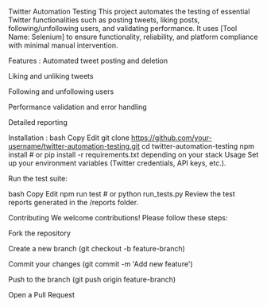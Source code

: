 Twitter Automation Testing
This project automates the testing of essential Twitter functionalities such as posting tweets, liking posts, following/unfollowing users, and validating performance.
It uses [Tool Name: Selenium] to ensure functionality, reliability, and platform compliance with minimal manual intervention.

Features :
Automated tweet posting and deletion

Liking and unliking tweets

Following and unfollowing users

Performance validation and error handling

Detailed reporting

Installation :
bash
Copy
Edit
git clone https://github.com/your-username/twitter-automation-testing.git
cd twitter-automation-testing
npm install # or pip install -r requirements.txt depending on your stack
Usage
Set up your environment variables (Twitter credentials, API keys, etc.).

Run the test suite:

bash
Copy
Edit
npm run test # or python run_tests.py
Review the test reports generated in the /reports folder.

Contributing
We welcome contributions!
Please follow these steps:

Fork the repository

Create a new branch (git checkout -b feature-branch)

Commit your changes (git commit -m 'Add new feature')

Push to the branch (git push origin feature-branch)

Open a Pull Request
